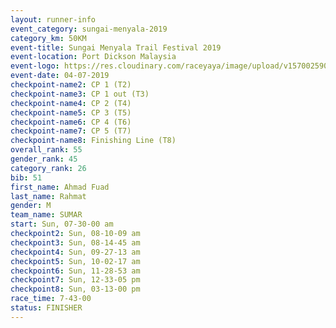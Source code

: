 ```yaml
---
layout: runner-info 
event_category: sungai-menyala-2019 
category_km: 50KM 
event-title: Sungai Menyala Trail Festival 2019 
event-location: Port Dickson Malaysia 
event-logo: https://res.cloudinary.com/raceyaya/image/upload/v1570025907/logo/smft_rwzxh1.jpg 
event-date: 04-07-2019 
checkpoint-name2: CP 1 (T2) 
checkpoint-name3: CP 1 out (T3) 
checkpoint-name4: CP 2 (T4) 
checkpoint-name5: CP 3 (T5) 
checkpoint-name6: CP 4 (T6) 
checkpoint-name7: CP 5 (T7) 
checkpoint-name8: Finishing Line (T8) 
overall_rank: 55
gender_rank: 45
category_rank: 26
bib: 51
first_name: Ahmad Fuad
last_name: Rahmat
gender: M
team_name: SUMAR
start: Sun, 07-30-00 am
checkpoint2: Sun, 08-10-09 am
checkpoint3: Sun, 08-14-45 am
checkpoint4: Sun, 09-27-13 am
checkpoint5: Sun, 10-02-17 am
checkpoint6: Sun, 11-28-53 am
checkpoint7: Sun, 12-33-05 pm
checkpoint8: Sun, 03-13-00 pm
race_time: 7-43-00
status: FINISHER
---
```

